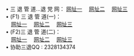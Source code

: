 &#8226; 三 退 管 道...退 党 网：
<a href="http://22.dynssl.com/go/8/" target="_blank">网址一</a>
　<a href="http://wi55.ga/go/8/" target="_blank">网址二</a>
　<a href="http://d7.dnsrd.com/go/8/" target="_blank">网址三</a>
　<br />
&#8226; (F1) 三 退 管 道(一)：<br />
　<a href="http://22.dynssl.com/d/" target="_blank">网址一</a>
　<a href="http://wi55.ga/d/" target="_blank">网址二</a>
　<a href="http://d7.dnsrd.com/d/" target="_blank">网址三</a><br />
&#8226; (F2)三 退 管 道(二)：<br />
　<a href="http://22.dynssl.com/dd/" target="_blank">网址一</a>
　<a href="http://wi55.ga/dd/" target="_blank">网址二</a>
　<a href="http://d7.dnsrd.com/dd/" target="_blank">网址三</a><br />
&#8226; 协助三退QQ :
2328134374<br />
